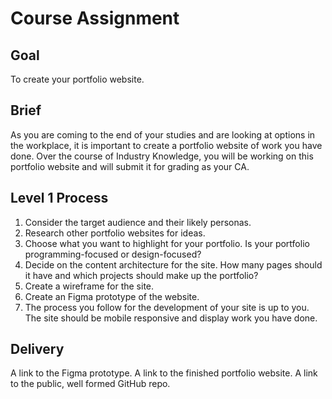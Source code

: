 # Course Assignment

## Goal
To create your portfolio website.

## Brief
As you are coming to the end of your studies and are looking at options in the workplace, it is important to create a portfolio website of work you have done. Over the course of Industry Knowledge, you will be working on this portfolio website and will submit it for grading as your CA. 

## Level 1 Process

1. Consider the target audience and their likely personas.
1. Research other portfolio websites for ideas.
1. Choose what you want to highlight for your portfolio. Is your portfolio programming-focused or design-focused?
1. Decide on the content architecture for the site. How many pages should it have and which projects should make up the portfolio?
1. Create a wireframe for the site.
1. Create an Figma prototype of the website.
1. The process you follow for the development of your site is up to you. The site should be mobile responsive and display work you have done.

## Delivery
A link to the Figma prototype.
A link to the finished portfolio website.
A link to the public, well formed GitHub repo.